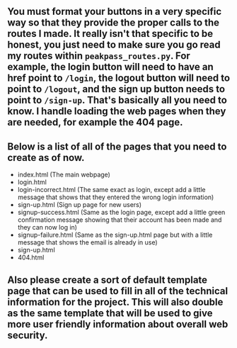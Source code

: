 ## You must format your buttons in a very specific way so that they provide the proper calls to the routes I made. It really isn't that specific to be honest, you just need to make sure you go read my routes within `peakpass_routes.py`. For example, the login button will need to have an href point to `/login`, the logout button will need to point to `/logout`, and the sign up button needs to point to `/sign-up`. That's basically all you need to know. I handle loading the web pages when they are needed, for example the 404 page.

## Below is a list of all of the pages that you need to create as of now.
* index.html (The main webpage)
* login.html
* login-incorrect.html (The same exact as login, except add a little message that shows that they entered the wrong login information)
* sign-up.html (Sign up page for new users)
* signup-success.html (Same as the login page, except add a little green confirmation message showing that their account has been made and they can now log in)
* signup-failure.html (Same as the sign-up.html page but with a little message that shows the email is already in use)
* sign-up.html
* 404.html

## Also please create a sort of default template page that can be used to fill in all of the technical information for the project. This will also double as the same template that will be used to give more user friendly information about overall web security.